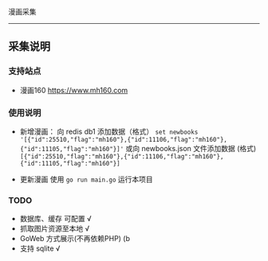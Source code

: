 漫画采集

------
## 采集说明
### 支持站点
- 漫画160 https://www.mh160.com

### 使用说明
- 新增漫画：
向 redis db1 添加数据（格式） ```set newbooks '[{"id":25510,"flag":"mh160"},{"id":11106,"flag":"mh160"},{"id":11105,"flag":"mh160"}]'```
或向 newbooks.json 文件添加数据 (格式) ```[{"id":25510,"flag":"mh160"},{"id":11106,"flag":"mh160"},{"id":11105,"flag":"mh160"}]```

- 更新漫画
使用 ```go run main.go``` 运行本项目

### TODO
- 数据库、缓存 可配置 √
- 抓取图片资源至本地 √
- GoWeb 方式展示(不再依赖PHP) (b
- 支持 sqlite √